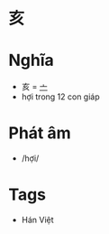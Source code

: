 # 亥

# Nghĩa
* 亥 = [亠](亠.md)
* hợi trong 12 con giáp

# Phát âm
* /hợi/

# Tags
* Hán Việt

<script>window.HANZI_FIELD='亥';</script>
